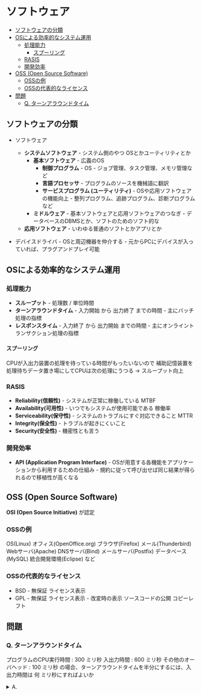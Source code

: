 # ソフトウェア

- [ソフトウェアの分類](#ソフトウェアの分類)
- [OSによる効率的なシステム運用](#osによる効率的なシステム運用)
  - [処理能力](#処理能力)
    - [スプーリング](#スプーリング)
  - [RASIS](#rasis)
  - [開発効率](#開発効率)
- [OSS (Open Source Software)](#oss-open-source-software)
  - [OSSの例](#ossの例)
  - [OSSの代表的なライセンス](#ossの代表的なライセンス)
- [問題](#問題)
  - [Q. ターンアラウンドタイム](#q-ターンアラウンドタイム)

## ソフトウェアの分類

* ソフトウェア
  * **システムソフトウェア**
  \- システム側のやつ OSとかユーティリティとか
    * **基本ソフトウェア**
    \- 広義のOS
      * **制御プログラム**
      \- OS
      \- ジョブ管理、タスク管理、メモリ管理など
      * **言語プロセッサ**
      \- プログラムのソースを機械語に翻訳
      * **サービスプログラム (ユーティリティ)**
      \- OSや応用ソフトウェアの機能向上
      \- 整列プログラム、追跡プログラム、診断プログラムなど
    * **ミドルウェア**
    \- 基本ソフトウェアと応用ソフトウェアのつなぎ
    \- データベースのDBMSとか、ソフトのためのソフト的な
  * **応用ソフトウェア**
  \- いわゆる普通のソフトとかアプリとか

* デバイスドライバ
\- OSと周辺機器を仲介する
\- 元からPCにデバイスが入っていれば、プラグアンドプレイ可能

## OSによる効率的なシステム運用

### 処理能力

* **スループット**
\- 処理数 / 単位時間
* **ターンアラウンドタイム**
\- 入力開始 から 出力終了 までの時間
\- 主にバッチ処理の指標
* **レスポンスタイム**
\- 入力終了 から 出力開始 までの時間
\- 主にオンライントランザクション処理の指標

#### スプーリング
CPUが入出力装置の処理を待っている時間がもったいないので
補助記憶装置を処理待ちデータ置き場にしてCPUは次の処理にうつる
-> スループット向上

### RASIS

* **Reliability(信頼性)**
\- システムが正常に稼働している MTBF
* **Availability(可用性)**
\- いつでもシステムが使用可能である 稼働率
* **Serviceability(保守性)**
\- システムのトラブルにすぐ対応できること MTTR
* **Integrity(保全性)**
\- トラブルが起きにくいこと
* **Security(安全性)**
\- 機密性とも言う

### 開発効率

* **API (Application Program Interface)**
\- OSが用意する各機能をアプリケーションから利用するための仕組み
\- 規約に従って呼び出せば同じ結果が得られるので移植性が高くなる

## OSS (Open Source Software)

**OSI (Open Source Initiative)** が認定

### OSSの例

OS(Linux)
オフィス(OpenOffice.org)
ブラウザ(Firefox)
メール(Thunderbird)
Webサーバ(Apache)
DNSサーバ(Bind)
メールサーバ(Postfix)
データベース(MySQL)
統合開発環境(Eclipse)
など

### OSSの代表的なライセンス

* BSD
\- 無保証 ライセンス表示
* GPL
\- 無保証 ライセンス表示
\- 改変時の表示 ソースコードの公開 コピーレフト

## 問題

### Q. ターンアラウンドタイム

プログラムのCPU実行時間 : 300 ミリ秒
入出力時間 : 600 ミリ秒
その他のオーバヘッド : 100 ミリ秒
の場合、ターンアラウンドタイムを半分にするには、入出力時間は 何 ミリ秒にすればよいか
<details><summary>A.</summary>

現在のターンアラウンドタイム = 600 + 300 + 100 = 1000
半分のターンアラウンドタイム = 1000 / 2 = 500
半分のときの入出力時間 = 500 - 300 - 100 = 100
</details>